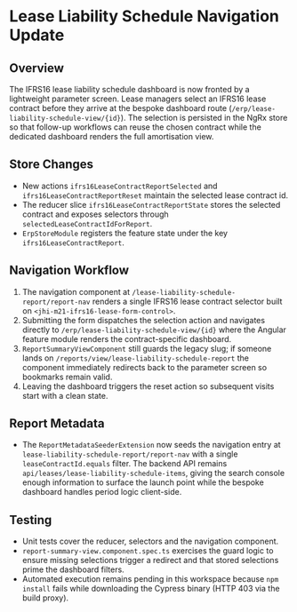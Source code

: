 # Lease Liability Schedule Navigation Update

## Overview

The IFRS16 lease liability schedule dashboard is now fronted by a lightweight
parameter screen. Lease managers select an IFRS16 lease contract before they
arrive at the bespoke dashboard route (`/erp/lease-liability-schedule-view/{id}`).
The selection is persisted in the NgRx store so that follow-up workflows can
reuse the chosen contract while the dedicated dashboard renders the full
amortisation view.

## Store Changes

* New actions `ifrs16LeaseContractReportSelected` and
  `ifrs16LeaseContractReportReset` maintain the selected lease contract id.
* The reducer slice `ifrs16LeaseContractReportState` stores the selected
  contract and exposes selectors through
  `selectedLeaseContractIdForReport`.
* `ErpStoreModule` registers the feature state under the key
  `ifrs16LeaseContractReport`.

## Navigation Workflow

1. The navigation component at `/lease-liability-schedule-report/report-nav`
   renders a single IFRS16 lease contract selector built on
   `<jhi-m21-ifrs16-lease-form-control>`.
2. Submitting the form dispatches the selection action and navigates directly to
   `/erp/lease-liability-schedule-view/{id}` where the Angular feature module
   renders the contract-specific dashboard.
3. `ReportSummaryViewComponent` still guards the legacy slug; if someone lands
   on `/reports/view/lease-liability-schedule-report` the component immediately
   redirects back to the parameter screen so bookmarks remain valid.
4. Leaving the dashboard triggers the reset action so subsequent visits start
   with a clean state.

## Report Metadata

* The `ReportMetadataSeederExtension` now seeds the navigation entry at
  `lease-liability-schedule-report/report-nav` with a single
  `leaseContractId.equals` filter. The backend API remains
  `api/leases/lease-liability-schedule-items`, giving the search console enough
  information to surface the launch point while the bespoke dashboard handles
  period logic client-side.

## Testing

* Unit tests cover the reducer, selectors and the navigation component.
* `report-summary-view.component.spec.ts` exercises the guard logic to ensure
  missing selections trigger a redirect and that stored selections prime the
  dashboard filters.
* Automated execution remains pending in this workspace because `npm install`
  fails while downloading the Cypress binary (HTTP 403 via the build proxy).
